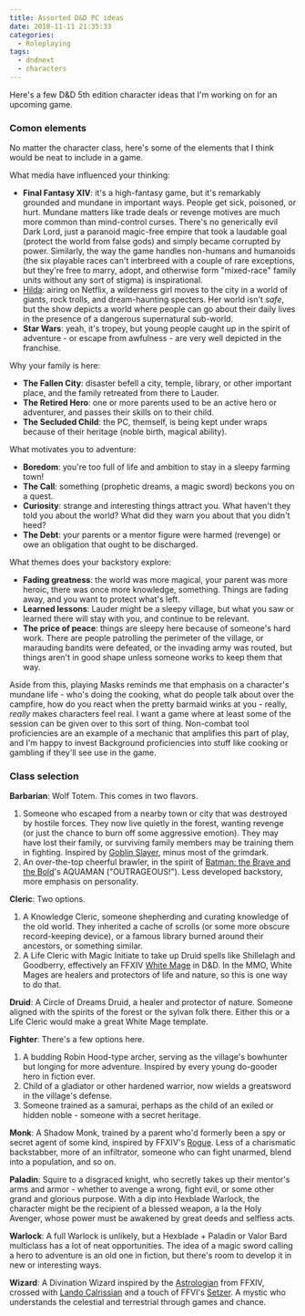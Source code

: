 ```yaml
---
title: Assorted D&D PC ideas
date: 2018-11-11 21:35:33
categories:
  - Roleplaying
tags:
  - dndnext
  - characters
---
```


Here's a few D&D 5th edition character ideas that I'm working on for an upcoming game.

<!-- more -->

### Comon elements

No matter the character class, here's some of the elements that I think would be neat to include in a game.

What media have influenced your thinking:

* **Final Fantasy XIV**: it's a high-fantasy game, but it's remarkably grounded and mundane in important ways. People get sick, poisoned, or hurt. Mundane matters like trade deals or revenge motives are much more common than mind-control curses. There's no generically evil Dark Lord, just a paranoid magic-free empire that took a laudable goal (protect the world from false gods) and simply became corrupted by power. Similarly, the way the game handles non-humans and humanoids (the six playable races can't interbreed with a couple of rare exceptions, but they're free to marry, adopt, and otherwise form "mixed-race" family units without any sort of stigma) is inspirational.
* [Hilda]: airing on Netflix, a wilderness girl moves to the city in a world of giants, rock trolls, and dream-haunting specters. Her world isn't _safe_, but the show depicts a world where people can go about their daily lives in the presence of a dangerous supernatural sub-world.
* **Star Wars**: yeah, it's tropey, but young people caught up in the spirit of adventure - or escape from awfulness - are very well depicted in the franchise.

Why your family is here:

* **The Fallen City**: disaster befell a city, temple, library, or other important place, and the family retreated from there to Lauder.
* **The Retired Hero**: one or more parents used to be an active hero or adventurer, and passes their skills on to their child.
* **The Secluded Child**: the PC, themself, is being kept under wraps because of their heritage (noble birth, magical ability).

What motivates you to adventure:

* **Boredom**: you're too full of life and ambition to stay in a sleepy farming town!
* **The Call**: something (prophetic dreams, a magic sword) beckons you on a quest.
* **Curiosity**: strange and interesting things attract you. What haven't they told you about the world? What did they warn you about that you didn't heed?
* **The Debt**: your parents or a mentor figure were harmed (revenge) or owe an obligation that ought to be discharged.

What themes does your backstory explore:

* **Fading greatness**: the world was more magical, your parent was more heroic, there was once more knowledge, something. Things are fading away, and you want to protect what's left.
* **Learned lessons**: Lauder might be a sleepy village, but what you saw or learned there will stay with you, and continue to be relevant.
* **The price of peace**: things are sleepy here because of someone's hard work. There are people patrolling the perimeter of the village, or marauding bandits were defeated, or the invading army was routed, but things aren't in good shape unless someone works to keep them that way.

Aside from this, playing Masks reminds me that emphasis on a character's mundane life - who's doing the cooking, what do people talk about over the campfire, how do you react when the pretty barmaid winks at you - really, _really_ makes characters feel real. I want a game where at least some of the session can be given over to this sort of thing. Non-combat tool proficiencies are an example of a mechanic that amplifies this part of play, and I'm happy to invest Background proficiencies into stuff like cooking or gambling if they'll see use in the game.

### Class selection

**Barbarian**: Wolf Totem. This comes in two flavors.

1. Someone who escaped from a nearby town or city that was destroyed by hostile forces. They now live quietly in the forest, wanting revenge (or just the chance to burn off some aggressive emotion). They may have lost their family, or surviving family members may be training them in fighting. Inspired by [Goblin Slayer], minus most of the grimdark.
2. An over-the-top cheerful brawler, in the spirit of [Batman: the Brave and the Bold]'s AQUAMAN ("OUTRAGEOUS!"). Less developed backstory, more emphasis on personality.

**Cleric**: Two options.

1. A Knowledge Cleric, someone shepherding and curating knowledge of the old world. They inherited a cache of scrolls (or some more obscure record-keeping device), or a famous library burned around their ancestors, or something similar.
2. A Life Cleric with Magic Initiate to take up Druid spells like Shillelagh and Goodberry, effectively an FFXIV [White Mage] in D&D. In the MMO, White Mages are healers and protectors of life and nature, so this is one way to do that.

**Druid**: A Circle of Dreams Druid, a healer and protector of nature. Someone aligned with the spirits of the forest or the sylvan folk there. Either this or a Life Cleric would make a great White Mage template.

**Fighter**: There's a few options here.

1. A budding Robin Hood-type archer, serving as the village's bowhunter but longing for more adventure. Inspired by every young do-gooder hero in fiction ever.
2. Child of a gladiator or other hardened warrior, now wields a greatsword in the village's defense.
3. Someone trained as a samurai, perhaps as the child of an exiled or hidden noble - someone with a secret heritage.

**Monk**: A Shadow Monk, trained by a parent who'd formerly been a spy or secret agent of some kind, inspired by FFXIV's [Rogue]. Less of a charismatic backstabber, more of an infiltrator, someone who can fight unarmed, blend into a population, and so on.

**Paladin**: Squire to a disgraced knight, who secretly takes up their mentor's arms and armor - whether to avenge a wrong, fight evil, or some other grand and glorious purpose. With a dip into Hexblade Warlock, the character might be the recipient of a blessed weapon, a la the Holy Avenger, whose power must be awakened by great deeds and selfless acts.

**Warlock**: A full Warlock is unlikely, but a Hexblade + Paladin or Valor Bard multiclass has a lot of neat opportunities. The idea of a magic sword calling a hero to adventure is an old one in fiction, but there's room to develop it in new or interesting ways.

**Wizard**: A Divination Wizard inspired by the [Astrologian] from FFXIV, crossed with [Lando Calrissian] and a touch of FFVI's [Setzer]. A mystic who understands the celestial and terrestrial through games and chance.

[Astrologian]: https://na.finalfantasyxiv.com/jobguide/astrologian/
[Batman: the Brave and the Bold]: https://tvtropes.org/pmwiki/pmwiki.php/WesternAnimation/BatmanTheBraveAndTheBold
[Goblin Slayer]: https://tvtropes.org/pmwiki/pmwiki.php/LightNovel/GoblinSlayer
[Hilda]: https://tvtropes.org/pmwiki/pmwiki.php/WesternAnimation/Hilda
[Lando Calrissian]: https://en.wikipedia.org/wiki/Lando_Calrissian
[Rogue]: https://ffxiv.consolegameswiki.com/wiki/Rogue
[Setzer]: http://finalfantasy.wikia.com/wiki/Setzer_Gabbiani
[White Mage]: https://na.finalfantasyxiv.com/jobguide/whitemage/